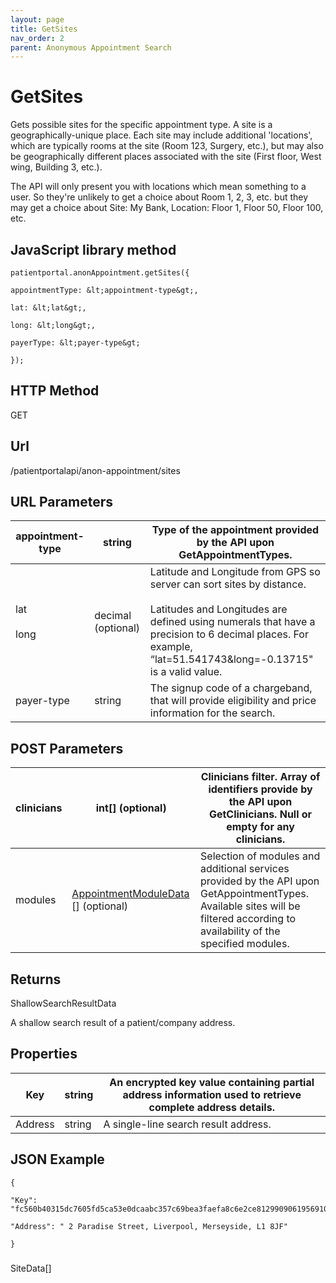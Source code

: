 ```yaml
---
layout: page
title: GetSites
nav_order: 2
parent: Anonymous Appointment Search
---
```


# GetSites

Gets possible sites for the specific appointment type. A site is a geographically-unique place. Each site may include additional 'locations', which are typically rooms at the site (Room 123, Surgery, etc.), but may also be geographically different places associated with the site (First floor, West wing, Building 3, etc.).

The API will only present you with locations which mean something to a user. So they're unlikely to get a choice about Room 1, 2, 3, etc. but they may get a choice about Site: My Bank, Location: Floor 1, Floor 50, Floor 100, etc.

## JavaScript library method

```
patientportal.anonAppointment.getSites({

appointmentType: &lt;appointment-type&gt;,

lat: &lt;lat&gt;,

long: &lt;long&gt;,

payerType: &lt;payer-type&gt;

});
```

## HTTP Method

GET

## ****Url****

/patientportalapi/anon-appointment/sites

## URL Parameters

| appointment-type | string | Type of the appointment provided by the API upon GetAppointmentTypes. |
| --- | --- | --- |
| lat<br><br>long | decimal (optional) | Latitude and Longitude from GPS so server can sort sites by distance.<br><br>Latitudes and Longitudes are defined using numerals that have a precision to 6 decimal places. For example, “lat=51.541743&long=-0.13715" is a valid value. |
| payer-type | string | The signup code of a chargeband, that will provide eligibility and price information for the search. |

## POST Parameters

| clinicians | int\[\] (optional) | Clinicians filter. Array of identifiers provide by the API upon GetClinicians. Null or empty for any clinicians. |
| --- | --- | --- |
| modules | [AppointmentModuleData](#_AppointmentModuleData) \[\] (optional) | Selection of modules and additional services provided by the API upon GetAppointmentTypes. Available sites will be filtered according to availability of the specified modules. |

## Returns

ShallowSearchResultData

A shallow search result of a patient/company address.

## Properties

| Key | string | An encrypted key value containing partial address information used to retrieve complete address details. |
| --- | --- | --- |
| Address | string | A single-line search result address. |

## JSON Example

```
{

"Key": "fc560b40315dc7605fd5ca53e0dcaabc357c69bea3faefa8c6e2ce8129909061956910b77338ee2c2cdbb1c7c5f7c64bcf338d78bc148f81f6786152d3ef2987b3ab5b1e5588b1db7939bb5e0edffec4614c4511c4a7a0dfd9bc9077749482b152217c572b0f78552c75be542ffcea6446110af6da78213c1f71569f35abab7d65f82f382f8b8dc663c8e6a1405bf17c331d379f375ffbc6ec3ebc21a985a69355d10622db48eceb7f23b38c5037ed2315c3d858268baae1879f6f84b3b65586742086832ec398acdfd56680a72991d7bb38bbfd1fa61991aebf0bd1982dc06b",

"Address": " 2 Paradise Street, Liverpool, Merseyside, L1 8JF"

}
```

###

SiteData\[\]
